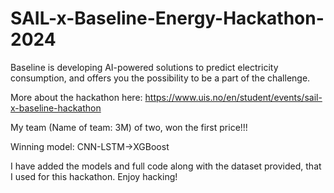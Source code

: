 # SAIL-x-Baseline-Energy-Hackathon-2024
Baseline is developing AI-powered solutions to predict electricity consumption, and offers you the possibility to be a part of the challenge. 

More about the hackathon here: https://www.uis.no/en/student/events/sail-x-baseline-hackathon

My team (Name of team: 3M) of two, won the first price!!!

Winning model: CNN-LSTM->XGBoost

I have added the models and full code along with the dataset provided, that I used for this hackathon. Enjoy hacking!

